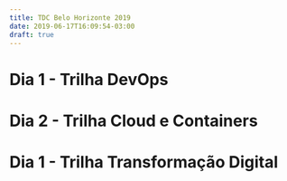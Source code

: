 ```yaml
---
title: TDC Belo Horizonte 2019
date: 2019-06-17T16:09:54-03:00
draft: true
---
```


# Dia 1 - Trilha DevOps
# Dia 2 - Trilha Cloud e Containers
# Dia 1 - Trilha Transformação Digital
